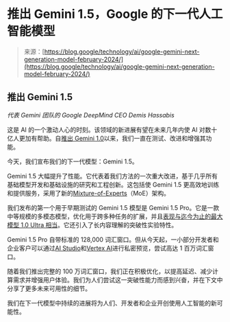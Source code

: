 <!--yml

category: 未分类

date: 2024-05-27 14:53:33

-->

# 推出 Gemini 1.5，Google 的下一代人工智能模型

> 来源：[https://blog.google/technology/ai/google-gemini-next-generation-model-february-2024/](https://blog.google/technology/ai/google-gemini-next-generation-model-february-2024/)

## 推出 Gemini 1.5

*代表 Gemini 团队的 Google DeepMind CEO Demis Hassabis*

这是 AI 的一个激动人心的时刻。该领域的新进展有望在未来几年内使 AI 对数十亿人更加有帮助。自[推出 Gemini 1.0](https://blog.google/technology/ai/google-gemini-ai/)以来，我们一直在测试、改进和增强其功能。

今天，我们宣布我们的下一代模型：Gemini 1.5。

Gemini 1.5 大幅提升了性能。它代表着我们方法的一次重大改进，基于几乎所有基础模型开发和基础设施的研究和工程创新。这包括使 Gemini 1.5 更高效地训练和提供服务，采用了新的[Mixture-of-Experts](https://arxiv.org/abs/1701.06538)（MoE）架构。

我们发布的第一个用于早期测试的 Gemini 1.5 模型是 Gemini 1.5 Pro。它是一款中等规模的多模态模型，优化用于跨多种任务的扩展，并且[表现与迄今为止的最大模型 1.0 Ultra 相当](https://goo.gle/GeminiV1-5)。它还引入了长内容理解的突破性实验特性。

Gemini 1.5 Pro 自带标准的 128,000 词汇窗口。但从今天起，一小部分开发者和企业客户可以通过[AI Studio](https://aistudio.google.com/)和[Vertex AI](https://cloud.google.com/vertex-ai)进行私密预览，尝试高达 1 百万词汇窗口。

随着我们推出完整的 100 万词汇窗口，我们正在积极优化，以提高延迟、减少计算需求并增强用户体验。我们为人们尝试这一突破性能力而感到兴奋，并在下文中分享了更多未来可用性的细节。

我们在下一代模型中持续的进展将为人们、开发者和企业开创使用人工智能的新可能性。
